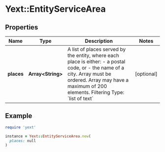 # Yext::EntityServiceArea

## Properties

| Name | Type | Description | Notes |
| ---- | ---- | ----------- | ----- |
| **places** | **Array&lt;String&gt;** | A list of places served by the entity, where each place is either:  - a postal code, or  - the name of a city.   Array must be ordered.  Array may have a maximum of 200 elements.   Filtering Type: &#x60;list of text&#x60; | [optional] |

## Example

```ruby
require 'yext'

instance = Yext::EntityServiceArea.new(
  places: null
)
```

